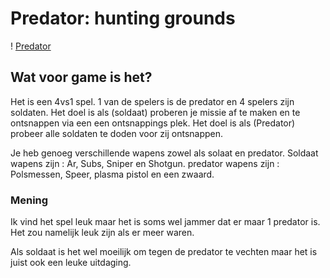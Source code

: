 # Predator: hunting grounds
! [Predator](predator.jpg)

## Wat voor game is het?

Het is een 4vs1 spel. 1 van de spelers is de predator en 4 spelers zijn soldaten.
Het doel is als (soldaat) proberen je missie af te maken en te ontsnappen via een een ontsnappings plek.
Het doel is als (Predator) probeer alle soldaten te doden voor zij ontsnappen.

Je heb genoeg verschillende wapens zowel als solaat en predator. 
Soldaat wapens zijn : Ar, Subs, Sniper en Shotgun.
predator wapens zijn : Polsmessen, Speer, plasma pistol en een zwaard.

### Mening

Ik vind het spel leuk maar het is soms wel jammer dat er maar 1 predator is.
Het zou namelijk leuk zijn als er meer waren.

Als soldaat is het wel moeilijk om tegen de predator te vechten maar het is juist ook een leuke uitdaging.

